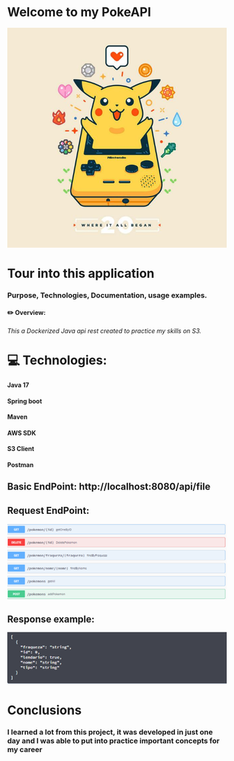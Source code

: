 # Welcome to my PokeAPI
![Welcome](https://github.com/ryxandy/pokeapi/blob/main/poke.jpg)
#                                                                        Tour into this application 
###                                                             Purpose, Technologies, Documentation, usage examples.



#### ✏️ Overview:
###### This a  Dockerized Java api rest created to practice my skills on S3.


#                 💻 Technologies:

#### Java 17
#### Spring boot
#### Maven
#### AWS SDK
#### S3 Client
#### Postman



## Basic EndPoint: http://localhost:8080/api/file

## Request EndPoint:
![EndPoints](https://github.com/ryxandy/pokeapi/blob/main/endpoints.PNG)


## Response example:
![Json](https://github.com/ryxandy/pokeapi/blob/main/estruturapost.PNG)

# Conclusions
### I learned a lot from this project, it was developed in just one day and I was able to put into practice important concepts for my career

